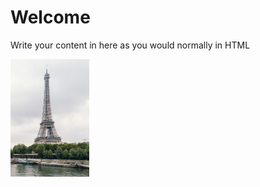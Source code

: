<h1>Welcome</h1>
<p>Write your content in here as you would normally in HTML</p>
<img src="images/paris-1.jpg" style="width:25%;" />
